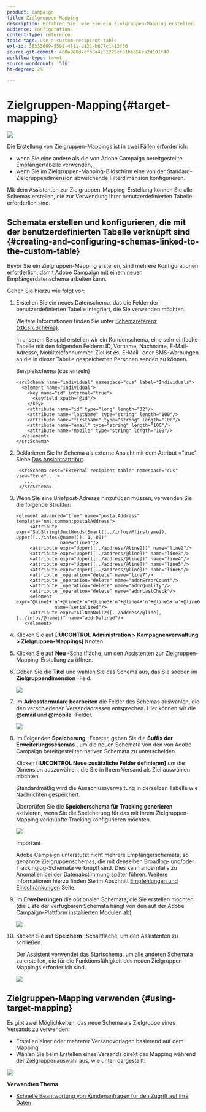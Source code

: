 ```yaml
---
product: campaign
title: Zielgruppen-Mapping
description: Erfahren Sie, wie Sie ein Zielgruppen-Mapping erstellen
audience: configuration
content-type: reference
topic-tags: use-a-custom-recipient-table
exl-id: 38333669-5598-4811-a121-b677c1413f56
source-git-commit: 468a986d7cfb8a4c51229cf81b6656ca2d101f40
workflow-type: tm+mt
source-wordcount: '516'
ht-degree: 2%

---
```


# Zielgruppen-Mapping{#target-mapping}

![](../../assets/common.svg)

Die Erstellung von Zielgruppen-Mappings ist in zwei Fällen erforderlich:

* wenn Sie eine andere als die von Adobe Campaign bereitgestellte Empfängertabelle verwenden,
* wenn Sie im Zielgruppen-Mapping-Bildschirm eine von der Standard-Zielgruppendimension abweichende Filterdimension konfigurieren.

Mit dem Assistenten zur Zielgruppen-Mapping-Erstellung können Sie alle Schemas erstellen, die zur Verwendung Ihrer benutzerdefinierten Tabelle erforderlich sind.

## Schemata erstellen und konfigurieren, die mit der benutzerdefinierten Tabelle verknüpft sind {#creating-and-configuring-schemas-linked-to-the-custom-table}

Bevor Sie ein Zielgruppen-Mapping erstellen, sind mehrere Konfigurationen erforderlich, damit Adobe Campaign mit einem neuen Empfängerdatenschema arbeiten kann.

Gehen Sie hierzu wie folgt vor:

1. Erstellen Sie ein neues Datenschema, das die Felder der benutzerdefinierten Tabelle integriert, die Sie verwenden möchten.

   Weitere Informationen finden Sie unter [Schemareferenz (xtk:srcSchema)](../../configuration/using/about-schema-reference.md).

   In unserem Beispiel erstellen wir ein Kundenschema, eine sehr einfache Tabelle mit den folgenden Feldern: ID, Vorname, Nachname, E-Mail-Adresse, Mobiltelefonnummer. Ziel ist es, E-Mail- oder SMS-Warnungen an die in dieser Tabelle gespeicherten Personen senden zu können.

   Beispielschema (cus:einzeln)

   ```
   <srcSchema name="individual" namespace="cus" label="Individuals">
     <element name="individual">
       <key name="id" internal="true">
         <keyfield xpath="@id"/>
       </key>
       <attribute name="id" type="long" length="32"/>
       <attribute name="lastName" type="string" length="100"/>
       <attribute name="firstName" type="string" length="100"/>
       <attribute name="email" type="string" length="100"/>
       <attribute name="mobile" type="string" length="100"/>
     </element>
   </srcSchema>
   ```

1. Deklarieren Sie Ihr Schema als externe Ansicht mit dem Attribut =&quot;true&quot;. Siehe [Das Ansichtsattribut](../../configuration/using/schema-characteristics.md#the-view-attribute).

   ```
    <srcSchema desc="External recipient table" namespace="cus" view="true"....>
      ...
    </srcSchema>
   ```

1. Wenn Sie eine Briefpost-Adresse hinzufügen müssen, verwenden Sie die folgende Struktur:

   ```
   <element advanced="true" name="postalAddress" template="nms:common:postalAddress">
        <attribute expr="SubString(JuxtWords(Smart([../infos/@firstname]), Upper([../infos/@name])), 1, 80)"
                   name="line1"/>
        <attribute expr="Upper([../address/@line2])" name="line2"/>
        <attribute expr="Upper([../address/@line])" name="line3"/>
        <attribute expr="Upper([../address/@line])" name="line4"/>
        <attribute expr="Upper([../address/@line])" name="line5"/>
        <attribute expr="Upper([../address/@line])" name="line6"/>
        <attribute _operation="delete" name="line7"/>
        <attribute _operation="delete" name="addrErrorCount"/>
        <attribute _operation="delete" name="addrQuality"/>
        <attribute _operation="delete" name="addrLastCheck"/>
        <element expr="@line1+'n'+@line2+'n'+@line3+'n'+@line4+'n'+@line5+'n'+@line6"
                 name="serialized"/>
        <attribute expr="AllNonNull2([../address/@line], [../infos/@name])" name="addrDefined"/>
      </element>
   ```

1. Klicken Sie auf **[!UICONTROL Administration > Kampagnenverwaltung > Zielgruppen-Mappings]** Knoten.
1. Klicken Sie auf **Neu** -Schaltfläche, um den Assistenten zur Zielgruppen-Mapping-Erstellung zu öffnen.
1. Geben Sie die **Titel** und wählen Sie das Schema aus, das Sie soeben im **Zielgruppendimension** -Feld.

   ![](assets/mapping_diffusion_wizard_1.png)

1. Im **Adressformulare bearbeiten** die Felder des Schemas auswählen, die den verschiedenen Versandadressen entsprechen. Hier können wir die **@email** und **@mobile** -Felder.

   ![](assets/mapping_diffusion_wizard_2.png)

1. Im Folgenden **Speicherung** -Fenster, geben Sie die **Suffix der Erweiterungsschemas** , um die neuen Schemata von den von Adobe Campaign bereitgestellten nativen Schemata zu unterscheiden.

   Klicken **[!UICONTROL Neue zusätzliche Felder definieren]** um die Dimension auszuwählen, die Sie in Ihrem Versand als Ziel auswählen möchten.

   Standardmäßig wird die Ausschlussverwaltung in derselben Tabelle wie Nachrichten gespeichert.

   Überprüfen Sie die **Speicherschema für Tracking generieren** aktivieren, wenn Sie die Speicherung für das mit Ihrem Zielgruppen-Mapping verknüpfte Tracking konfigurieren möchten.

   ![](assets/mapping_diffusion_wizard_3.png)

   >[!IMPORTANT]
   >
   >Adobe Campaign unterstützt nicht mehrere Empfängerschemata, so genannte Zielgruppenschemas, die mit denselben Broadlog- und/oder Trackinglog-Schemata verknüpft sind. Dies kann andernfalls zu Anomalien bei der Datenabstimmung später führen. Weitere Informationen hierzu finden Sie im Abschnitt [Empfehlungen und Einschränkungen](../../configuration/using/about-custom-recipient-table.md) Seite.

1. Im **Erweiterungen** die optionalen Schemata, die Sie erstellen möchten (die Liste der verfügbaren Schemata hängt von den auf der Adobe Campaign-Plattform installierten Modulen ab).

   ![](assets/mapping_diffusion_wizard_4.png)

1. Klicken Sie auf **Speichern** -Schaltfläche, um den Assistenten zu schließen.

   Der Assistent verwendet das Startschema, um alle anderen Schemata zu erstellen, die für die Funktionsfähigkeit des neuen Zielgruppen-Mappings erforderlich sind.

   ![](assets/mapping_schema_list.png)

## Zielgruppen-Mapping verwenden {#using-target-mapping}

Es gibt zwei Möglichkeiten, das neue Schema als Zielgruppe eines Versands zu verwenden:

* Erstellen einer oder mehrerer Versandvorlagen basierend auf dem Mapping
* Wählen Sie beim Erstellen eines Versands direkt das Mapping während der Zielgruppenauswahl aus, wie unten dargestellt:

![](assets/mapping_selection_ciblage.png)

**Verwandtes Thema**

* [Schnelle Beantwortung von Kundenanfragen für den Zugriff auf ihre Daten](https://helpx.adobe.com/campaign/kb/simplifying-campaign-management-acc.html#Quicklyrespondtocustomerrequeststoaccesstheirdata)
